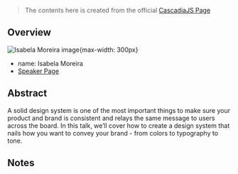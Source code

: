 > The contents here is created from the official [CascadiaJS Page](https://2022.cascadiajs.com/speakers/isabela-moreira)

## Overview

![Isabela Moreira image](https://create-4jr.begin.app/_static/2022/isabela-moreira.jpg){max-width: 300px}
- name: Isabela Moreira
- [Speaker Page](https://2022.cascadiajs.com/speakers/isabela-moreira)

## Abstract

A solid design system is one of the most important things to make sure your product and brand is consistent and relays the same message to users across the board. In this talk, we’ll cover how to create a design system that nails how you want to convey your brand - from colors to typography to tone.

## Notes


<!-- KEEP this at the bottom to enable discussions for this page -->

<script src="https://giscus.app/client.js"
	data-repo="dendronhq/cascadia-js-2022"
	data-repo-id="R_kgDOH5vYkQ"
	data-category="Announcements"
	data-category-id="DIC_kwDOH5vYkc4CRHwm"
	data-mapping="pathname"
	data-strict="0"
	data-reactions-enabled="1"
	data-emit-metadata="0"
	data-input-position="top"
	data-theme="preferred_color_scheme"
	data-lang="en"
	data-loading="lazy"
	crossorigin="anonymous"
	async>
</script>
	